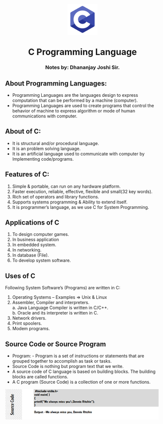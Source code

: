 <div align="center">
  <img align="center" src="./images/C1.png" alt="Error 404" height="100">
  <h1 align="center">C Programming Language</h1>
  <h3>Notes by: Dhananjay Joshi Sir. </h3>
</div>

## About Programming Languages:
  - Programming Languages are the languages design to express computation that can be performed by a machine (computer).
  - Programming Languages are used to create programs that control the behavior of machine to express algorithm or mode of human communications with computer.

## About of C:
  - It is structural and/or procedural language.
  - It is an problem solving language.
  - It is an artificial language used to communicate with computer by Implementing code/programs.

## Features of C:
  1. Simple & portable, can run on any hardware platform.
  2. Faster execution, reliable, effective, flexible and small(32 key words).
  3. Rich set of operators and library functions.
  4. Supports systems programming & Ability to extend itself.
  5. It is programmer’s language, as we use C for System Programming.

## Applications of C
  1. To design computer games.
  2. In business application
  3. In embedded system.
  4. In networking.
  5. In database (File).
  6. To develop system software.

## Uses of C
Following System Software’s (Programs) are written in C:
  1. Operating Systems – Examples => Unix & Linux
  2. Assembler, Compiler and interpreters.
      <br>a. Java Language Compiler is written in C/C++.
      <br>b. Oracle and its interpreter is written in C.
  3. Network drivers.
  4. Print spoolers.
  5. Modem programs.

## Source Code or Source Program
  - Program: - Program is a set of instructions or statements that are grouped together to accomplish as
  task or tasks.
  - Source Code is nothing but program text that we write.
  - A source code of C language is based on building blocks. The building blocks are called functions.
  - A C program (Source Code) is a collection of one or more functions.
  <img align="center" src="./images/SourceCode.png" alt="Error 404" height="100" width="500">
